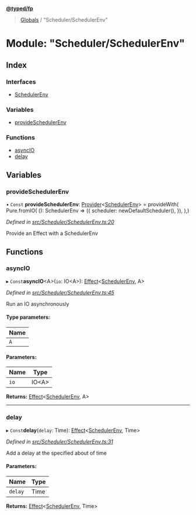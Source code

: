 **[@typed/fp](../README.md)**

> [Globals](../globals.md) / "Scheduler/SchedulerEnv"

# Module: "Scheduler/SchedulerEnv"

## Index

### Interfaces

* [SchedulerEnv](../interfaces/_scheduler_schedulerenv_.schedulerenv.md)

### Variables

* [provideSchedulerEnv](_scheduler_schedulerenv_.md#provideschedulerenv)

### Functions

* [asyncIO](_scheduler_schedulerenv_.md#asyncio)
* [delay](_scheduler_schedulerenv_.md#delay)

## Variables

### provideSchedulerEnv

• `Const` **provideSchedulerEnv**: [Provider](_effect_provide_.md#provider)\<[SchedulerEnv](../interfaces/_scheduler_schedulerenv_.schedulerenv.md)> = provideWith( Pure.fromIO( (): SchedulerEnv => ({ scheduler: newDefaultScheduler(), }), ),)

*Defined in [src/Scheduler/SchedulerEnv.ts:20](https://github.com/TylorS/typed-fp/blob/6ccb290/src/Scheduler/SchedulerEnv.ts#L20)*

Provide an Effect with a SchedulerEnv

## Functions

### asyncIO

▸ `Const`**asyncIO**\<A>(`io`: IO\<A>): [Effect](_effect_effect_.effect.md)\<[SchedulerEnv](../interfaces/_scheduler_schedulerenv_.schedulerenv.md), A>

*Defined in [src/Scheduler/SchedulerEnv.ts:45](https://github.com/TylorS/typed-fp/blob/6ccb290/src/Scheduler/SchedulerEnv.ts#L45)*

Run an IO asynchronously

#### Type parameters:

Name |
------ |
`A` |

#### Parameters:

Name | Type |
------ | ------ |
`io` | IO\<A> |

**Returns:** [Effect](_effect_effect_.effect.md)\<[SchedulerEnv](../interfaces/_scheduler_schedulerenv_.schedulerenv.md), A>

___

### delay

▸ `Const`**delay**(`delay`: Time): [Effect](_effect_effect_.effect.md)\<[SchedulerEnv](../interfaces/_scheduler_schedulerenv_.schedulerenv.md), Time>

*Defined in [src/Scheduler/SchedulerEnv.ts:31](https://github.com/TylorS/typed-fp/blob/6ccb290/src/Scheduler/SchedulerEnv.ts#L31)*

Add a delay at the specified about of time

#### Parameters:

Name | Type |
------ | ------ |
`delay` | Time |

**Returns:** [Effect](_effect_effect_.effect.md)\<[SchedulerEnv](../interfaces/_scheduler_schedulerenv_.schedulerenv.md), Time>
